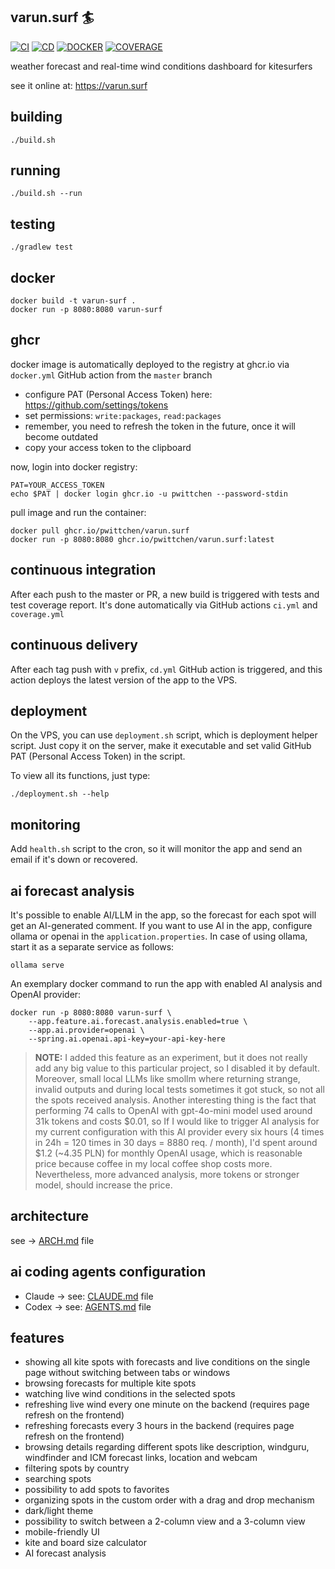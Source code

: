 ## varun.surf 🏄

[![CI](https://github.com/pwittchen/varun.surf/actions/workflows/ci.yml/badge.svg)](https://github.com/pwittchen/varun.surf/actions/workflows/ci.yml)
[![CD](https://github.com/pwittchen/varun.surf/actions/workflows/cd.yml/badge.svg)](https://github.com/pwittchen/varun.surf/actions/workflows/cd.yml)
[![DOCKER](https://github.com/pwittchen/varun.surf/actions/workflows/docker.yml/badge.svg)](https://github.com/pwittchen/varun.surf/actions/workflows/docker.yml)
[![COVERAGE](https://github.com/pwittchen/varun.surf/actions/workflows/coverage.yml/badge.svg)](https://github.com/pwittchen/varun.surf/actions/workflows/coverage.yml)

weather forecast and real-time wind conditions dashboard for kitesurfers

see it online at: https://varun.surf

## building

```
./build.sh
```

## running

```
./build.sh --run
```

## testing

```
./gradlew test
```

## docker

```
docker build -t varun-surf .
docker run -p 8080:8080 varun-surf
```

## ghcr

docker image is automatically deployed to the registry at ghcr.io via `docker.yml` GitHub action from the `master` branch

- configure PAT (Personal Access Token) here: https://github.com/settings/tokens
- set permissions: `write:packages`, `read:packages`
- remember, you need to refresh the token in the future, once it will become outdated
- copy your access token to the clipboard

now, login into docker registry:

```
PAT=YOUR_ACCESS_TOKEN
echo $PAT | docker login ghcr.io -u pwittchen --password-stdin
```

pull image and run the container:

```
docker pull ghcr.io/pwittchen/varun.surf
docker run -p 8080:8080 ghcr.io/pwittchen/varun.surf:latest
```

## continuous integration

After each push to the master or PR, a new build is triggered with tests and test coverage report.
It's done automatically via GitHub actions `ci.yml` and `coverage.yml`

## continuous delivery

After each tag push with `v` prefix, `cd.yml` GitHub action is triggered, 
and this action deploys the latest version of the app to the VPS.

## deployment

On the VPS, you can use `deployment.sh` script, which is deployment helper script.
Just copy it on the server, make it executable and set valid GitHub PAT (Personal Access Token) in the script.

To view all its functions, just type:

```
./deployment.sh --help
```

## monitoring

Add `health.sh` script to the cron, so it will monitor the app and send an email if it's down or recovered.

## ai forecast analysis

It's possible to enable AI/LLM in the app, so the forecast for each spot will get an AI-generated comment.
If you want to use AI in the app, configure ollama or openai in the `application.properties`.
In case of using ollama, start it as a separate service as follows:

```
ollama serve
```

An exemplary docker command to run the app with enabled AI analysis and OpenAI provider:

```
docker run -p 8080:8080 varun-surf \
    --app.feature.ai.forecast.analysis.enabled=true \
    --app.ai.provider=openai \
    --spring.ai.openai.api-key=your-api-key-here
```

> **NOTE:** I added this feature as an experiment, but it does not really add any big value to this particular project,
so I disabled it by default. Moreover, small local LLMs like smollm where returning strange, invalid outputs
and during local tests sometimes it got stuck, so not all the spots received analysis.
Another interesting thing is the fact that performing 74 calls to OpenAI with gpt-4o-mini model
used around 31k tokens and costs $0.01, so If I would like to trigger AI analysis
for my current configuration with this AI provider every six hours
(4 times in 24h = 120 times in 30 days = 8880 req. / month), I'd spent around \$1.2 (~4.35 PLN)
for monthly OpenAI usage, which is reasonable price because coffee in my local coffee shop costs more.
Nevertheless, more advanced analysis, more tokens or stronger model, should increase the price.

## architecture

see → [ARCH.md](ARCH.md) file

## ai coding agents configuration

- Claude → see: [CLAUDE.md](CLAUDE.md) file
- Codex → see: [AGENTS.md](AGENTS.md) file

## features

- showing all kite spots with forecasts and live conditions on the single page without switching between tabs or windows
- browsing forecasts for multiple kite spots
- watching live wind conditions in the selected spots
- refreshing live wind every one minute on the backend (requires page refresh on the frontend)
- refreshing forecasts every 3 hours in the backend (requires page refresh on the frontend)
- browsing details regarding different spots like description, windguru, windfinder and ICM forecast links, location and webcam
- filtering spots by country
- searching spots
- possibility to add spots to favorites
- organizing spots in the custom order with a drag and drop mechanism
- dark/light theme
- possibility to switch between a 2-column view and a 3-column view
- mobile-friendly UI
- kite and board size calculator
- AI forecast analysis
